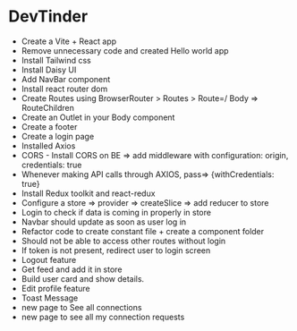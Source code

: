 # DevTinder

- Create a Vite + React app
- Remove unnecessary code and created Hello world app
- Install Tailwind css
- Install Daisy UI
- Add NavBar component
- Install react router dom
- Create Routes using BrowserRouter > Routes > Route=/ Body => RouteChildren
- Create an Outlet in your Body component
- Create a footer
- Create a login page
- Installed Axios
- CORS - Install CORS on BE => add middleware with configuration: origin, credentials: true
- Whenever making API calls through AXIOS, pass=> {withCredentials: true}
- Install Redux toolkit and react-redux
- Configure a store => provider => createSlice => add reducer to store
- Login to check if data is coming in properly in store
- Navbar should update as soon as user log in
- Refactor code to create constant file + create a component folder
- Should not be able to access other routes without login
- If token is not present, redirect user to login screen
- Logout feature
- Get feed and add it in store
- Build user card and show details.
- Edit profile feature
- Toast Message
- new page to See all connections
- new page to see all my connection requests